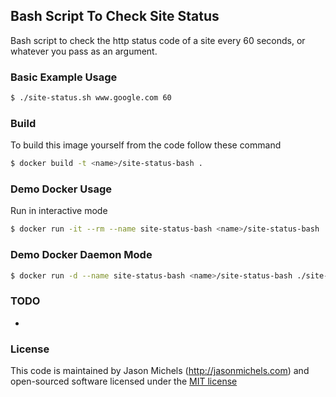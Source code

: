 ## Bash Script To Check Site Status

Bash script to check the http status code of a site every 60 seconds, or whatever you pass as an argument.

### Basic Example Usage
```sh
$ ./site-status.sh www.google.com 60
```

### Build
To build this image yourself from the code follow these command
```sh
$ docker build -t <name>/site-status-bash .
```

### Demo Docker Usage
Run in interactive mode
```sh
$ docker run -it --rm --name site-status-bash <name>/site-status-bash ./site-status.sh www.google.com 60
```

### Demo Docker Daemon Mode
```sh
$ docker run -d --name site-status-bash <name>/site-status-bash ./site-status.sh www.google.com 60
```

### TODO
- 

### License
This code is maintained by Jason Michels (http://jasonmichels.com) and open-sourced software licensed under the [MIT license](http://opensource.org/licenses/MIT)